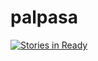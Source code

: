 palpasa
=======
[![Stories in Ready](https://badge.waffle.io/lolomg/palpasa.png?label=Ready)](https://waffle.io/palpasa/ohok)
